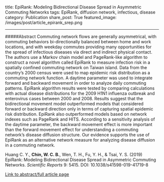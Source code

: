 title: EpiRank: Modeling Bidirectional Disease Spread in Asymmetric Commuting Networks
tags: EpiRank, diffusion network, infectious, disease
category: Publication
share_post: True
featured_image: /images/post/article_epirank_srep.png

---

#####Abstract
Commuting network flows are generally asymmetrical, with commuting behaviors bi-directionally balanced between home and work locations, and with weekday commutes providing many opportunities for the spread of infectious diseases via direct and indirect physical contact. The authors use a Markov chain model and PageRank-like algorithm to construct a novel algorithm called EpiRank to measure infection risk in a spatially confined commuting network on Taiwan island. Data from the country’s 2000 census were used to map epidemic risk distribution as a commuting network function. A daytime parameter was used to integrate forward and backward movement in order to analyze daily commuting patterns. EpiRank algorithm results were tested by comparing calculations with actual disease distributions for the 2009 H1N1 influenza outbreak and enterovirus cases between 2000 and 2008. Results suggest that the bidirectional movement model outperformed models that considered forward or backward direction only in terms of capturing spatial epidemic risk distribution. EpiRank also outperformed models based on network indexes such as PageRank and HITS. According to a sensitivity analysis of the daytime parameter, the backward movement effect is more important than the forward movement effect for understanding a commuting network’s disease diffusion structure. Our evidence supports the use of EpiRank as an alternative network measure for analyzing disease diffusion in a commuting network.

Huang C. Y., **Chin, W. C. B.**, Wen, T. H., Fu, Y. H., & Tsai, Y. S. (2019) EpiRank: Modeling Bidirectional Disease Spread in Asymmetric Commuting Networks. *Scientific Reports* 9: 5415. DOI: 10.1038/s41598-019-41719-8  

<a href="https://www.nature.com/articles/s41598-019-41719-8" target="_blank">Link to abstract/full article page</a>
